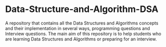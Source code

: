 # Data-Structure-and-Algorithm-DSA
A repository that contains all the Data Structures and Algorithms concepts and their implementation in several ways, programming questions and Interview questions. The main aim of this repository is to help students who are learning Data Structures and Algorithms or preparing for an interview.
